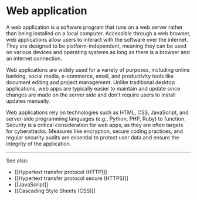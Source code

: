 
# Web application

A web application is a software program that runs on a web server rather than being installed on a local computer. Accessible through a web browser, web applications allow users to interact with the software over the internet. They are designed to be platform-independent, meaning they can be used on various devices and operating systems as long as there is a browser and an internet connection.

Web applications are widely used for a variety of purposes, including online banking, social media, e-commerce, email, and productivity tools like document editing and project management. Unlike traditional desktop applications, web apps are typically easier to maintain and update since changes are made on the server side and don't require users to install updates manually.

Web applications rely on technologies such as HTML, CSS, JavaScript, and server-side programming languages (e.g., Python, PHP, Ruby) to function. Security is a critical consideration for web apps, as they are often targets for cyberattacks. Measures like encryption, secure coding practices, and regular security audits are essential to protect user data and ensure the integrity of the application.

---

See also:

- [[Hypertext transfer protocol (HTTP)]]
- [[Hypertext transfer protocol secure (HTTPS)]]
- [[JavaScript]]
- [[Cascading Style Sheets (CSS)]]
